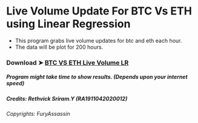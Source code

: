 # Live Volume Update For BTC Vs ETH using Linear Regression

- This program grabs live volume updates for btc and eth each hour.
- The data will be plot for 200 hours.

### Download  ➤ [BTC VS ETH Live Volume LR](https://file.io/OnHKm4Xy2O6B)

##### Program might take time to show results. (Depends upon your internet speed)





##### Credits: Rethvick Sriram.Y (RA1911042020012)

###### Copyrights: FuryAssassin
